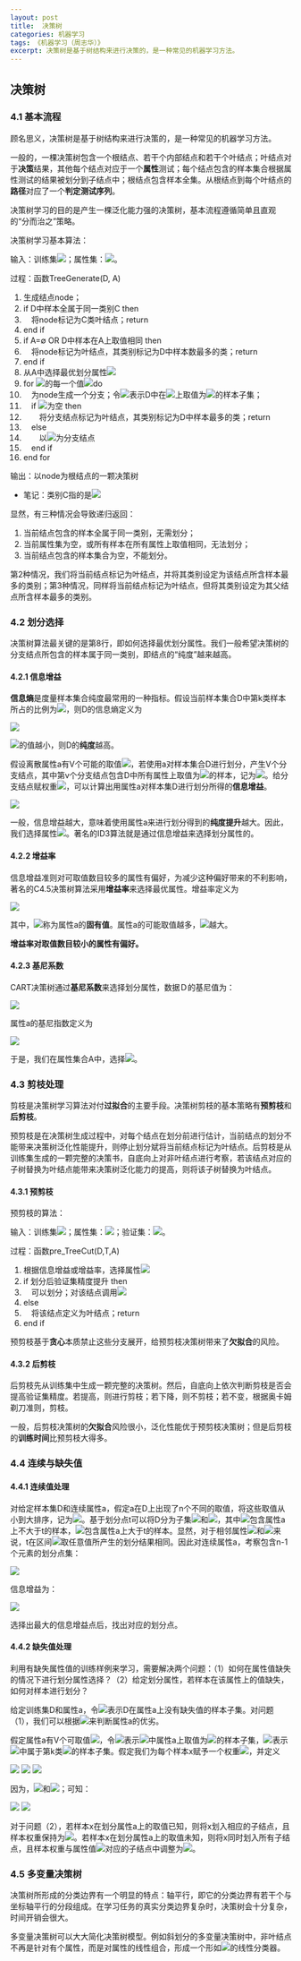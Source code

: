 ```yaml
---
layout: post
title:  决策树
categories: 机器学习
tags: 《机器学习（周志华）》
excerpt: 决策树是基于树结构来进行决策的，是一种常见的机器学习方法。
---
```


## 决策树
### 4.1 基本流程
顾名思义，决策树是基于树结构来进行决策的，是一种常见的机器学习方法。

一般的，一棵决策树包含一个根结点、若干个内部结点和若干个叶结点；叶结点对于**决策**结果，其他每个结点对应于一个**属性**测试；每个结点包含的样本集合根据属性测试的结果被划分到子结点中；根结点包含样本全集。从根结点到每个叶结点的**路径**对应了一个**判定测试序列**。

决策树学习的目的是产生一棵泛化能力强的决策树，基本流程遵循简单且直观的“分而治之”策略。

决策树学习基本算法：

输入：训练集<img src="http://latex.codecogs.com/png.latex?D=\{(x_{1},y_{1}),(x_{2},y_{2}),...,(x_{m},y_{m})\}" >；属性集：<img src="http://latex.codecogs.com/png.latex?A=\{a_{1},a_{2},...,a_{d}\}" >。

过程：函数TreeGenerate(D, A)
1. 生成结点node；
2. if D中样本全属于同一类别C then
3. &emsp;将node标记为C类叶结点；return
4. end if
5. if A=∅ OR D中样本在A上取值相同 then
6. &emsp;将node标记为叶结点，其类别标记为D中样本数最多的类；return
7. end if
8. 从A中选择最优划分属性<img src="http://latex.codecogs.com/png.latex?a_{*}" >
9. for <img src="http://latex.codecogs.com/png.latex?a_{*}" >的每一个值<img src="http://latex.codecogs.com/png.latex?a^{v}_{*}" >do
10. &emsp;为node生成一个分支；令<img src="http://latex.codecogs.com/png.latex?D_{v}" >表示D中在<img src="http://latex.codecogs.com/png.latex?a_{*}" >上取值为<img src="http://latex.codecogs.com/png.latex?a^{v}_{*}" >的样本子集；
11. &emsp;if <img src="http://latex.codecogs.com/png.latex?D_{v}" >为空 then
12. &emsp;&emsp;将分支结点标记为叶结点，其类别标记为D中样本最多的类；return
13. &emsp;else
14. &emsp;&emsp;以<img src="http://latex.codecogs.com/png.latex?TreeGenerate(D_{v}, A - \{a_{*}\}" >为分支结点
15. &emsp;end if
16. end for

输出：以node为根结点的一颗决策树

* 笔记：类别C指的是<img src="http://latex.codecogs.com/png.latex?y_{i}" >

显然，有三种情况会导致递归返回：
1. 当前结点包含的样本全属于同一类别，无需划分；
2. 当前属性集为空，或所有样本在所有属性上取值相同，无法划分；
3. 当前结点包含的样本集合为空，不能划分。

第2种情况，我们将当前结点标记为叶结点，并将其类别设定为该结点所含样本最多的类别；第3种情况，同样将当前结点标记为叶结点，但将其类别设定为其父结点所含样本最多的类别。

### 4.2 划分选择

决策树算法最关键的是第8行，即如何选择最优划分属性。我们一般希望决策树的分支结点所包含的样本属于同一类别，即结点的“纯度”越来越高。

#### 4.2.1 信息增益

**信息熵**是度量样本集合纯度最常用的一种指标。假设当前样本集合D中第k类样本所占的比例为<img src="http://latex.codecogs.com/png.latex?p_{k}(k=1,2,...,|y|)" >，则D的信息熵定义为

<img src="http://latex.codecogs.com/png.latex?Ent(D)=-\sum_{k=1}^{|y|} p_{k}log_{2}p_{k}" >

<img src="http://latex.codecogs.com/png.latex?Ent(D)" >的值越小，则D的**纯度**越高。

假设离散属性a有V个可能的取值<img src="http://latex.codecogs.com/png.latex?\{a^{1},a^{2},...,a^{V}\}" >，若使用a对样本集合D进行划分，产生V个分支结点，其中第v个分支结点包含D中所有属性上取值为<img src="http://latex.codecogs.com/png.latex?a^{v}" >的样本，记为<img src="http://latex.codecogs.com/png.latex?D^{v}" >。给分支结点赋权重<img src="http://latex.codecogs.com/png.latex?\frac{|D^{v}|}{|D|}" >，可以计算出用属性a对样本集D进行划分所得的**信息增益**。

<img src="http://latex.codecogs.com/png.latex?Gain(D,a)=Ent(D)-\sum^{V}_{v=1} \frac{|D^{v}|}{|D|} Ent(D^{v})" >

一般，信息增益越大，意味着使用属性a来进行划分得到的**纯度提升**越大。因此，我们选择属性<img src="http://latex.codecogs.com/png.latex?a_{*}=\arg\ \max \limits_{a \in A} Gain(D,a)" >。著名的ID3算法就是通过信息增益来选择划分属性的。

#### 4.2.2 增益率

信息增益准则对可取值数目较多的属性有偏好，为减少这种偏好带来的不利影响，著名的C4.5决策树算法采用**增益率**来选择最优属性。增益率定义为

<img src="http://latex.codecogs.com/png.latex?Gain\_ratio(D,a)=\frac{Gain(D,a)}{IV(a)}" >

其中，<img src="http://latex.codecogs.com/png.latex?IV(a)=-\sum^{V}_{v=1} \frac{|D^{v}|}{|D|}log_{2}\frac{|D^{v}|}{|D|}" >称为属性a的**固有值**。属性a的可能取值越多，<img src="http://latex.codecogs.com/png.latex?IV(a)" >越大。

**增益率对取值数目较小的属性有偏好。**

#### 4.2.3 基尼系数

CART决策树通过**基尼系数**来选择划分属性，数据Ｄ的基尼值为：

<img src="http://latex.codecogs.com/png.latex?Gini(D)=\sum^{|y|}_{k=1} \sum_{k^{'} \neq k} p_{k}p_{k^{'}} = 1 - \sum^{|y|}_{k=1} p^{2}_{k}" >

属性a的基尼指数定义为

<img src="http://latex.codecogs.com/png.latex?Gini\_index(D,a)=\sum^{V}_{v=1} \frac{|D^{v}|}{|D|} Gini(D^{v})" >

于是，我们在属性集合A中，选择<img src="http://latex.codecogs.com/png.latex?a_{*}=\arg\ \max \limits_{a \in A} Gini\_index(D,a)" >。

### 4.3 剪枝处理

剪枝是决策树学习算法对付**过拟合**的主要手段。决策树剪枝的基本策略有**预剪枝**和**后剪枝**。

预剪枝是在决策树生成过程中，对每个结点在划分前进行估计，当前结点的划分不能带来决策树泛化性能提升，则停止划分斌将当前结点标记为叶结点。后剪枝是从训练集生成的一颗完整的决策书，自底向上对非叶结点进行考察，若该结点对应的子树替换为叶结点能带来决策树泛化能力的提高，则将该子树替换为叶结点。

#### 4.3.1 预剪枝

预剪枝的算法：

输入：训练集<img src="http://latex.codecogs.com/png.latex?D=\{(x_{1},y_{1}),(x_{2},y_{2}),...,(x_{m},y_{m})\}" >；属性集：<img src="http://latex.codecogs.com/png.latex?A=\{a_{1},a_{2},...,a_{d}\}" >；验证集：<img src="http://latex.codecogs.com/png.latex?T=\{(x_{1},y_{1}),(x_{2},y_{2}),...,(x_{n},y_{n})\}" >。

过程：函数pre_TreeCut(D,T,A)

1. 根据信息增益或增益率，选择属性<img src="http://latex.codecogs.com/png.latex?a_{*}" >
2. if 划分后验证集精度提升 then
3. &emsp;可以划分；对该结点调用<img src="http://latex.codecogs.com/png.latex?pre\_TreeCut(D,T,A - \{ a_{*} \})">
4. else
5. &emsp;将该结点定义为叶结点；return
6. end if


预剪枝基于**贪心**本质禁止这些分支展开，给预剪枝决策树带来了**欠拟合**的风险。

#### 4.3.2 后剪枝

后剪枝先从训练集中生成一颗完整的决策树。然后，自底向上依次判断剪枝是否会提高验证集精度。若提高，则进行剪枝；若下降，则不剪枝；若不变，根据奥卡姆剃刀准则，剪枝。

一般，后剪枝决策树的**欠拟合**风险很小，泛化性能优于预剪枝决策树；但是后剪枝的**训练时间**比预剪枝大得多。

### 4.4 连续与缺失值

#### 4.4.1 连续值处理

对给定样本集D和连续属性a，假定a在D上出现了n个不同的取值，将这些取值从小到大排序，记为<img src="http://latex.codecogs.com/png.latex?\{a_{1},a_{2},...,a_{n}\}" >。基于划分点t可以将D分为子集<img src="http://latex.codecogs.com/png.latex?D_{t}^{-}" >和<img src="http://latex.codecogs.com/png.latex?D_{t}^{+}" >，其中<img src="http://latex.codecogs.com/png.latex?D_{t}^{-}" >包含属性a上不大于t的样本，<img src="http://latex.codecogs.com/png.latex?D_{t}^{+}" >包含属性a上大于t的样本。显然，对于相邻属性<img src="http://latex.codecogs.com/png.latex?a^{i}" >和<img src="http://latex.codecogs.com/png.latex?a^{i+1}" >来说，t在区间<img src="http://latex.codecogs.com/png.latex?[a^{i},a^{i+1}]" >取任意值所产生的划分结果相同。因此对连续属性a，考察包含n-1个元素的划分点集：

<img src="http://latex.codecogs.com/png.latex?T_{a}=\{\frac{a^{i}+a^{i+1}}{2}|1 \leq i \leq n-1\}" >

信息增益为：

<img src="http://latex.codecogs.com/png.latex?Gain(D,a)=\max \limits_{t \in T_{a}}\ Gain(D,a,t)=\max \limits_{t \in T_{a}}\ Ent(D)-\sum_{\lambda \in \{ -,+ \}} \frac{|D^{v}|}{|D|} Ent(D^{\lambda}_{t})" >

选择出最大的信息增益点后，找出对应的划分点。

#### 4.4.2 缺失值处理

利用有缺失属性值的训练样例来学习，需要解决两个问题：（1）如何在属性值缺失的情况下进行划分属性选择？（2）给定划分属性，若样本在该属性上的值缺失，如何对样本进行划分？

给定训练集D和属性a，令<img src="http://latex.codecogs.com/png.latex?\tilde{D}" >表示D在属性a上没有缺失值的样本子集。对问题（1），我们可以根据<img src="http://latex.codecogs.com/png.latex?\tilde{D}" >来判断属性a的优劣。

假定属性a有V个可取值<img src="http://latex.codecogs.com/png.latex?\{a^{1},a^{2},...,a^{V}\}" >，令<img src="http://latex.codecogs.com/png.latex?\tilde{D}^{v}" >表示<img src="http://latex.codecogs.com/png.latex?\tilde{D}" >中属性a上取值为<img src="http://latex.codecogs.com/png.latex?a^{v}" >的样本子集，<img src="http://latex.codecogs.com/png.latex?\tilde{D}_{k}" >表示<img src="http://latex.codecogs.com/png.latex?\tilde{D}" >中属于第k类<img src="http://latex.codecogs.com/png.latex?(k=1,2,...,|y|)" >的样本子集。假定我们为每个样本x赋予一个权重<img src="http://latex.codecogs.com/png.latex?\omega_{x}" >，并定义

<img src="http://latex.codecogs.com/png.latex?\rho=\frac{\sum_{x \in \tilde{D}} \omega_{x}}{\sum_{x \in D} \omega_{x}}" >

<img src="http://latex.codecogs.com/png.latex?\tilde{p}_{k}=\frac{\sum_{x \in \tilde{D}_{k}} \omega_{x}}{\sum_{x \in \tilde{D}} \omega_{x}}\ \ (1 \leq k \leq |y|)" >

<img src="http://latex.codecogs.com/png.latex?\tilde{r}_{v}=\frac{\sum_{x \in \tilde{D}^{v}} \omega_{x}}{\sum_{x \in \tilde{D}} \omega_{x}}\ \ (1 \leq v \leq V)" >

因为，<img src="http://latex.codecogs.com/png.latex?\sum_{k=1}^{|y|}\tilde{p}_{k}=1" >和<img src="http://latex.codecogs.com/png.latex?\sum_{v=1}^{V}\tilde{r}_{v}=1" >；可知：

<img src="http://latex.codecogs.com/png.latex?Gain(D,a)=\rho \times Gain(\tilde{D},a)=\rho \times \bigg(Ent(\tilde{D})-\sum_{v=1}^{V} Ent(\tilde{D}^v)\bigg)" >

<img src="http://latex.codecogs.com/png.latex?Ent(\tilde{D})=-\sum_{k=1}^{|y|} \tilde{p}_{k}log_{2}\tilde{p}_{k}" >

对于问题（2），若样本x在划分属性a上的取值已知，则将x划入相应的子结点，且样本权重保持为<img src="http://latex.codecogs.com/png.latex?\omega_{x}" >。若样本x在划分属性a上的取值未知，则将x同时划入所有子结点，且样本权重与属性值<img src="http://latex.codecogs.com/png.latex?a^{v}" >对应的子结点中调整为<img src="http://latex.codecogs.com/png.latex?\tilde{r}_{v} \cdot \omega_{x}" >。

### 4.5 多变量决策树

决策树所形成的分类边界有一个明显的特点：轴平行，即它的分类边界有若干个与坐标轴平行的分段组成。在学习任务的真实分类边界复杂时，决策树会十分复杂，时间开销会很大。

多变量决策树可以大大简化决策树模型。例如斜划分的多变量决策树中，非叶结点不再是针对有个属性，而是对属性的线性组合，形成一个形如<img src="http://latex.codecogs.com/png.latex?\sum_{i=1}^{d} \omega_{i}a_{i}=t" >的线性分类器。
